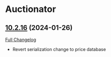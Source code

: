 # Auctionator

## [10.2.16](https://github.com/Auctionator/Auctionator/tree/10.2.16) (2024-01-26)
[Full Changelog](https://github.com/Auctionator/Auctionator/compare/10.2.15...10.2.16) 

- Revert serialization change to price database  
